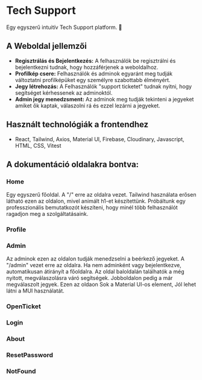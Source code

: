 # Tech Support

Egy egyszerű intuitív Tech Support platform. :tada:

## A Weboldal jellemzői
- **Regisztrálás és Bejelentkezés:** A felhasználók be regisztrálni és bejelentkezni tudnak, hogy hozzáférjenek a weboldalhoz.
- **Profilkép csere:** Felhasználók és adminok egyaránt meg tudják változtatni profilképüket egy személyre szabottabb élményért.
- **Jegy létrehozás:** A Felhasználók "support ticketet" tudnak nyitni, hogy segítséget kérhessenek az adminoktól.
- **Admin jegy menedzsment:** Az adminok meg tudják tekinteni a jegyeket amiket ők kaptak, válaszolni rá és ezzel lezárni a jegyeket.

## Használt technológiák a frontendhez
- React, Tailwind, Axios, Material UI, Firebase, Cloudinary, Javascript, HTML, CSS, Vitest

## A dokumentáció oldalakra bontva:
### Home
Egy egyszerű főoldal. A "/" erre az oldalra vezet. Tailwind használata erősen látható ezen az oldalon, mivel animált h1-et készítettünk. Próbáltunk egy professzionális bemutatkozót készíteni, hogy minél több felhasználót ragadjon meg a szolgáltatásaink.

### Profile


### Admin
Az adminok ezen az oldalon tudják menedzselni a beérkező jegyeket. A "/admin" vezet erre az oldalra. Ha nem adminként vagy bejelentkezve, automatikusan átirányít a főoldalra. Az oldal baloldalán találhatók a még nyitott, megválaszolásra váró segítségek. Jobboldalon pedig a már megválaszolt jegyek. Ezen az oldaon Sok a Material UI-os element, Jól lehet látni a MUI használatát.

### OpenTicket

### Login

### About

### ResetPassword

### NotFound
